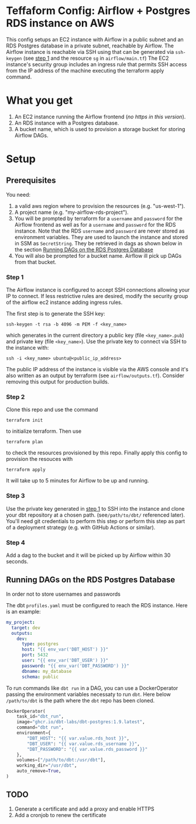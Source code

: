# Teffaform Config: Airflow + Postgres RDS instance on AWS

This config setups an EC2 instance with Airflow in a public subnet and an RDS Postgres database in a private subnet, reachable by Airflow.
The Airflow instance is reachable via SSH using that can be generated via `ssh-keygen` (see [step 1](#step-1) and the resource `sg` in `airflow/main.tf`)
The EC2 instance's security group includes an ingress rule that permits SSH access from the IP address of the machine executing the terraform apply command.

# What you get

1. An EC2 instance running the Airflow frontend (_no https in this version_).
2. An RDS instance with a Postgres database.
3. A bucket name, which is used to provision a storage bucket for storing Airflow DAGs.

# Setup

## Prerequisites

You need:

1. a valid aws region where to provision the resources (e.g. "us-west-1").
2. A project name (e.g. "my-airflow-rds-project").
3. You will be prompted by terraform for a `username` and `password` for the Airflow frontend as well as for a `username` and `password` for the RDS instance.
   Note that the RDS `username` and `password` are never stored as environment variables. They are used to launch the instance and stored in SSM as `SecretString`.
   They be retrieved in dags as shown below in the section [Running DAGs on the RDS Postgres Database](#running-dags-on-the-rds-postgres-database)
4. You will also be prompted for a bucket name. Airflow ill pick up DAGs from that bucket.

### Step 1

The Airflow instance is configured to accept SSH connections allowing your IP to connect.
If less restrictive rules are desired, modify the security group of the airflow ec2 instance adding ingress rules.

The first step is to generate the SSH key:

```
ssh-keygen -t rsa -b 4096 -m PEM -f <key_name>
```

which generates in the current directory a public key (file `<key_name>.pub`) and private key (file `<key_name>`).
Use the private key to connect via SSH to the instance with:

```
ssh -i <key_name> ubuntu@<public_ip_address>
```

The public IP address of the instance is visible via the AWS console and it's also written as an output by terraform (see `airflow/outputs.tf`).
Consider removing this output for production builds.

### Step 2

Clone this repo and use the command

```
terraform init
```

to initialize terraform. Then use

```
terraform plan
```

to check the resources provisioned by this repo. Finally apply this config to provision the resouces with

```
terraform apply
```

It will take up to 5 minutes for Airflow to be up and running.

### Step 3

Use the private key generated in [step 1](#step-1) to SSH into the instance and clone your
dbt repository at a chosen path. (see`/path/to/dbt/` referenced later). You'll need git
credentials to perform this step or perform this step as part of a deployment strategy (e.g. with
GitHub Actions or similar).

### Step 4

Add a dag to the bucket and it will be picked up by Airflow within 30 seconds.

## Running DAGs on the RDS Postgres Database

In order not to store usernames and passwords

The dbt `profiles.yaml` must be configured to reach the RDS instance. Here is an example:

```yaml
my_project:
  target: dev
  outputs:
    dev:
      type: postgres
      host: "{{ env_var('DBT_HOST') }}"
      port: 5432
      user: "{{ env_var('DBT_USER') }}"
      password: "{{ env_var('DBT_PASSWORD') }}"
      dbname: my_database
      schema: public
```

To run commands like `dbt run` in a DAG, you can use a DockerOperator passing the environment
variables necessaty to run `dbt`. Here below `/path/to/dbt` is the path where the `dbt` repo
has been cloned.

```py
DockerOperator(
    task_id="dbt_run",
    image="ghcr.io/dbt-labs/dbt-postgres:1.9.latest",
    command="dbt run",
    environment={
        "DBT_HOST": "{{ var.value.rds_host }}",
        "DBT_USER": "{{ var.value.rds_username }}",
        "DBT_PASSWORD": "{{ var.value.rds_password }}"
    },
    volumes=["/path/to/dbt:/usr/dbt"],
    working_dir="/usr/dbt",
    auto_remove=True,
)
```

## TODO

1. Generate a certificate and add a proxy and enable HTTPS
2. Add a cronjob to renew the certificate
